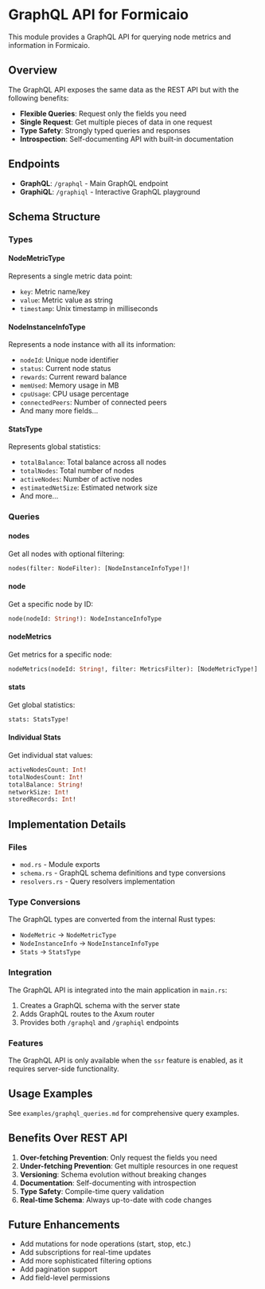 # GraphQL API for Formicaio

This module provides a GraphQL API for querying node metrics and information in Formicaio.

## Overview

The GraphQL API exposes the same data as the REST API but with the following benefits:

- **Flexible Queries**: Request only the fields you need
- **Single Request**: Get multiple pieces of data in one request
- **Type Safety**: Strongly typed queries and responses
- **Introspection**: Self-documenting API with built-in documentation

## Endpoints

- **GraphQL**: `/graphql` - Main GraphQL endpoint
- **GraphiQL**: `/graphiql` - Interactive GraphQL playground

## Schema Structure

### Types

#### NodeMetricType
Represents a single metric data point:
- `key`: Metric name/key
- `value`: Metric value as string
- `timestamp`: Unix timestamp in milliseconds

#### NodeInstanceInfoType
Represents a node instance with all its information:
- `nodeId`: Unique node identifier
- `status`: Current node status
- `rewards`: Current reward balance
- `memUsed`: Memory usage in MB
- `cpuUsage`: CPU usage percentage
- `connectedPeers`: Number of connected peers
- And many more fields...

#### StatsType
Represents global statistics:
- `totalBalance`: Total balance across all nodes
- `totalNodes`: Total number of nodes
- `activeNodes`: Number of active nodes
- `estimatedNetSize`: Estimated network size
- And more...

### Queries

#### nodes
Get all nodes with optional filtering:
```graphql
nodes(filter: NodeFilter): [NodeInstanceInfoType!]!
```

#### node
Get a specific node by ID:
```graphql
node(nodeId: String!): NodeInstanceInfoType
```

#### nodeMetrics
Get metrics for a specific node:
```graphql
nodeMetrics(nodeId: String!, filter: MetricsFilter): [NodeMetricType!]!
```

#### stats
Get global statistics:
```graphql
stats: StatsType!
```

#### Individual Stats
Get individual stat values:
```graphql
activeNodesCount: Int!
totalNodesCount: Int!
totalBalance: String!
networkSize: Int!
storedRecords: Int!
```

## Implementation Details

### Files

- `mod.rs` - Module exports
- `schema.rs` - GraphQL schema definitions and type conversions
- `resolvers.rs` - Query resolvers implementation

### Type Conversions

The GraphQL types are converted from the internal Rust types:

- `NodeMetric` → `NodeMetricType`
- `NodeInstanceInfo` → `NodeInstanceInfoType`
- `Stats` → `StatsType`

### Integration

The GraphQL API is integrated into the main application in `main.rs`:

1. Creates a GraphQL schema with the server state
2. Adds GraphQL routes to the Axum router
3. Provides both `/graphql` and `/graphiql` endpoints

### Features

The GraphQL API is only available when the `ssr` feature is enabled, as it requires server-side functionality.

## Usage Examples

See `examples/graphql_queries.md` for comprehensive query examples.

## Benefits Over REST API

1. **Over-fetching Prevention**: Only request the fields you need
2. **Under-fetching Prevention**: Get multiple resources in one request
3. **Versioning**: Schema evolution without breaking changes
4. **Documentation**: Self-documenting with introspection
5. **Type Safety**: Compile-time query validation
6. **Real-time Schema**: Always up-to-date with code changes

## Future Enhancements

- Add mutations for node operations (start, stop, etc.)
- Add subscriptions for real-time updates
- Add more sophisticated filtering options
- Add pagination support
- Add field-level permissions 